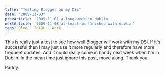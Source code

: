 ```yaml
---
title: "Testing Blogger on my DSi"
date: "2009-11-03"
prevArticle: '2009-11-01_a-long-week-in-dublin'
nextArticle: '2009-11-08_at-least-im-finished-with-dublin'
tags: Blog - TotBH - Work
---
```

This is really just a test to see how well Blogger will work with my DSi. If it's successful then I may just use it more regularly and therefore have more frequent updates. And it could really come in handy next week when I'm in Dublin. In the mean time just ignore this post, move along. Thank you.

Paddy.